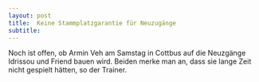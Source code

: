 ```yaml
---
layout: post
title:  Keine Stammplatzgarantie für Neuzugänge
subtitle:  
---
```


Noch ist offen, ob Armin Veh am Samstag in Cottbus auf die Neuzgänge Idrissou und Friend bauen wird. Beiden merke man an, dass sie lange Zeit nicht gespielt hätten, so der Trainer.



